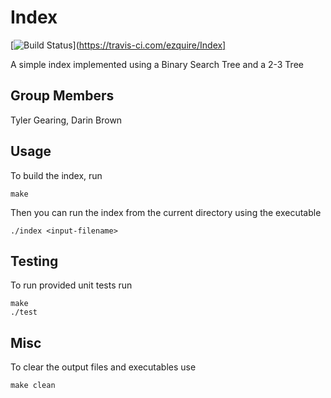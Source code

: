 # Index
[![Build Status](https://travis-ci.com/ezquire/Index.svg?branch=master)](https://travis-ci.com/ezquire/Index]

A simple index implemented using a Binary Search Tree and a 2-3 Tree

## Group Members
Tyler Gearing, Darin Brown


Usage
-----

To build the index, run
```
make
```

Then you can run the index from the current directory using the executable
```
./index <input-filename>
```

Testing
-----

To run provided unit tests run
```
make
./test
```

Misc
-----

To clear the output files and executables use
```
make clean
```
